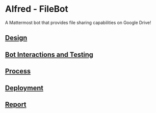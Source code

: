 # Alfred - FileBot

A Mattermost bot that provides file sharing capabilities on Google Drive!


## [Design](https://github.ncsu.edu/csc510-fall2019/CSC510-9/blob/master/DESIGN.md)

## [Bot Interactions and Testing](../master/BOT.md)

## [Process](../master/PROCESS.md)

## [Deployment](../master/DEPLOY.md)

## [Report](../master/REPORT.md)
